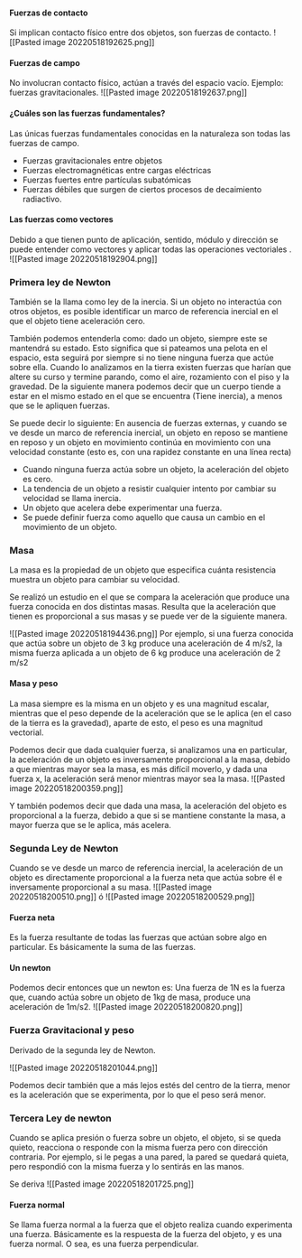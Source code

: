 #### Fuerzas de contacto 
Si implican contacto físico entre dos objetos, son fuerzas de contacto. 
![[Pasted image 20220518192625.png]]

#### Fuerzas de campo 
No involucran contacto físico, actúan a través del espacio vacío.
Ejemplo: fuerzas gravitacionales. 
![[Pasted image 20220518192637.png]]


#### ¿Cuáles son las fuerzas fundamentales?
Las únicas fuerzas fundamentales conocidas en la naturaleza son todas las fuerzas de campo. 
+ Fuerzas gravitacionales entre objetos 
+ Fuerzas electromagnéticas entre cargas eléctricas
+ Fuerzas fuertes entre partículas subatómicas
+ Fuerzas débiles que surgen de ciertos procesos de decaimiento radiactivo. 


#### Las fuerzas como vectores 
Debido a que tienen punto de aplicación, sentido, módulo y dirección se puede entender como vectores y aplicar todas las operaciones vectoriales .
![[Pasted image 20220518192904.png]]



### Primera ley de Newton 
También se la llama como ley de la inercia. 
Si un objeto no interactúa con otros objetos, es posible identificar un marco de referencia inercial en el que el objeto tiene aceleración cero. 

También podemos entenderla como: dado un objeto, siempre este se mantendrá su estado. Esto significa que si pateamos una pelota en el espacio, esta seguirá por siempre si no tiene ninguna fuerza que actúe sobre ella. Cuando lo analizamos en la tierra existen fuerzas que harían que altere su curso y termine parando, como el aire, rozamiento con el piso y la gravedad. De la siguiente manera podemos decir que un cuerpo tiende a estar en el mismo estado en el que se encuentra (Tiene inercia), a menos que se le apliquen fuerzas. 


Se puede decir lo siguiente: 
En ausencia de fuerzas externas, y cuando se ve desde un marco de referencia inercial, un objeto en reposo se mantiene en reposo y un objeto en movimiento continúa en movimiento con una velocidad constante (esto es, con una rapidez constante en una línea recta)


+ Cuando ninguna fuerza actúa sobre un objeto, la aceleración del objeto es cero. 
+ La tendencia de un objeto a resistir cualquier intento por cambiar su velocidad se llama inercia. 
+ Un objeto que acelera debe experimentar una fuerza. 
+ Se puede definir fuerza como aquello que causa un cambio en el movimiento de un objeto. 


### Masa
La masa es la propiedad de un objeto que especifica cuánta resistencia muestra un objeto para cambiar su velocidad. 

Se realizó un estudio en el que se compara la aceleración que produce una fuerza conocida en dos distintas masas. Resulta que la aceleración que tienen es proporcional a sus masas y se puede ver de la siguiente manera. 

![[Pasted image 20220518194436.png]]
Por ejemplo, si una fuerza conocida que actúa sobre un objeto de 3 kg produce una aceleración de 4 m/s2, la misma fuerza aplicada a un objeto de 6 kg produce una aceleración de 2 m/s2



#### Masa y peso 
La masa siempre es la misma en un objeto y es una magnitud escalar, mientras que el peso depende de la aceleración que se le aplica (en el caso de la tierra es la gravedad), aparte de esto, el peso es una magnitud vectorial.


Podemos decir que dada cualquier fuerza, si analizamos una en particular, la aceleración de un objeto es inversamente proporcional a la masa, debido a que mientras mayor sea la masa, es más difícil moverlo, y dada una fuerza x, la aceleración será menor mientras mayor sea la masa. 
![[Pasted image 20220518200359.png]]


Y también podemos decir que dada una masa, la aceleración del objeto es proporcional a la fuerza, debido a que si se mantiene constante la masa, a mayor fuerza que se le aplica, más acelera. 

### Segunda Ley de Newton 
Cuando se ve desde un marco de referencia inercial, la aceleración de un objeto es directamente proporcional a la fuerza neta que actúa sobre él e inversamente proporcional a su masa. 
![[Pasted image 20220518200510.png]]
ó
![[Pasted image 20220518200529.png]]


#### Fuerza neta 
Es la fuerza resultante de todas las fuerzas que actúan sobre algo en particular. Es básicamente la suma de las fuerzas. 


#### Un newton 
Podemos decir entonces que un newton es: Una fuerza de 1N es la fuerza que, cuando actúa sobre un objeto de 1kg de masa, produce una aceleración de 1m/s2. 
![[Pasted image 20220518200820.png]]



### Fuerza Gravitacional y peso 
Derivado de la segunda ley de Newton. 

![[Pasted image 20220518201044.png]]

Podemos decir también que a más lejos estés del centro de la tierra, menor es la aceleración que se experimenta, por lo que el peso será menor. 




### Tercera Ley de newton 
Cuando se aplica presión o fuerza sobre un objeto, el objeto, si se queda quieto, reacciona o responde con la misma fuerza pero con dirección contraria. Por ejemplo, si le pegas a una pared, la pared se quedará quieta, pero respondió con la misma fuerza y lo sentirás en las manos. 


Se deriva 
![[Pasted image 20220518201725.png]]



#### Fuerza normal
Se llama fuerza normal a la fuerza que el objeto realiza cuando experimenta una fuerza. Básicamente es la respuesta de la fuerza del objeto, y es una fuerza normal. O sea, es una fuerza perpendicular.